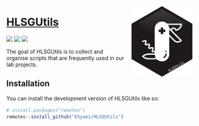 
<!-- README.md is generated from README.Rmd. Please edit that file -->

<a href={https://github.com/Ehyaei/HLSGUtils}><img src="man/figures/HLSGUtils.svg" alt="HLSGUtils logo" align="right" width="160" style="padding: 0 15px; float: right;"/>

# HLSGUtils

[![](https://img.shields.io/badge/devel%20version-0.1.0-orange.svg)](https://github.com/Ehyaei/HLSGUtils)
[![](https://img.shields.io/badge/lifecycle-experimental-orange.svg)](https://lifecycle.r-lib.org/articles/stages.html#experimental)
[![](https://img.shields.io/github/last-commit/Ehyaei/HLSGUtils.svg)](https://github.com/Ehyaei/HLSGUtils/commits/main)

The goal of HLSGUtils is to collect and organise scripts that are
frequently used in our lab projects.

## Installation

You can install the development version of HLSGUtils like so:

``` r
# install.packages("remotes")
remotes::install_github("Ehyaei/HLSGUtils")
```
